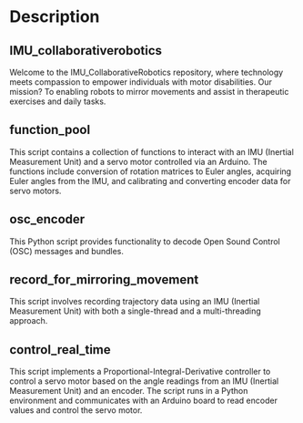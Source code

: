# Description

## IMU_collaborativerobotics
Welcome to the IMU_CollaborativeRobotics repository, where technology meets compassion to empower individuals with motor disabilities. Our mission? To enabling robots to mirror movements and assist in therapeutic exercises and daily tasks.

## function_pool

This script contains a collection of functions to interact with an IMU (Inertial Measurement Unit) and a servo motor controlled via an Arduino. The functions include conversion of rotation matrices to Euler angles, acquiring Euler angles from the IMU, and calibrating and converting encoder data for servo motors.

## osc_encoder

This Python script provides functionality to decode Open Sound Control (OSC) messages and bundles.

##  record_for_mirroring_movement

This script involves recording trajectory data using an IMU (Inertial Measurement Unit) with both a single-thread and a multi-threading approach.

## control_real_time

This script implements a Proportional-Integral-Derivative controller to control a servo motor based on the angle readings from an IMU (Inertial Measurement Unit) and an encoder. The script runs in a Python environment and communicates with an Arduino board to read encoder values and control the servo motor.

